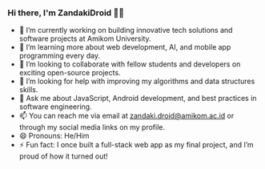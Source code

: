 ### Hi there, I'm ZandakiDroid 👨‍💻

- 🔭 I’m currently working on building innovative tech solutions and software projects at Amikom University.
- 🌱 I’m learning more about web development, AI, and mobile app programming every day.
- 👯 I’m looking to collaborate with fellow students and developers on exciting open-source projects.
- 🤔 I’m looking for help with improving my algorithms and data structures skills.
- 💬 Ask me about JavaScript, Android development, and best practices in software engineering.
- 📫 You can reach me via email at zandaki.droid@amikom.ac.id or through my social media links on my profile.
- 😄 Pronouns: He/Him
- ⚡ Fun fact: I once built a full-stack web app as my final project, and I’m proud of how it turned out!

